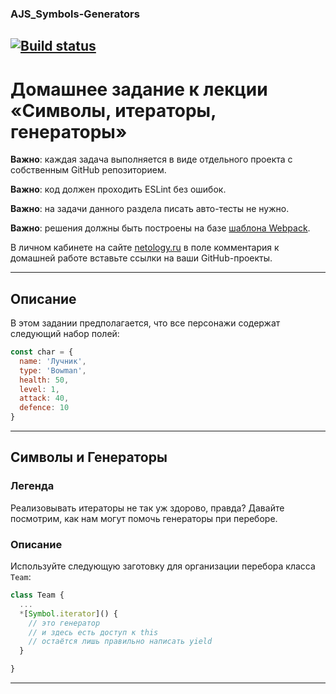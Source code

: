 ### AJS_Symbols-Generators

[![Build status](https://ci.appveyor.com/api/projects/status/pga33f1qj722uuyd?svg=true)](https://ci.appveyor.com/project/CoolPaK/ajs-symbols-generators)
---
# Домашнее задание к лекции «Символы, итераторы, генераторы»

**Важно**: каждая задача выполняется в виде отдельного проекта с собственным GitHub репозиторием.

**Важно**: код должен проходить ESLint без ошибок.

**Важно**: на задачи данного раздела писать авто-тесты не нужно.

**Важно**: решения должны быть построены на базе [шаблона Webpack](/ci-template).

В личном кабинете на сайте [netology.ru](http://netology.ru/) в поле комментария к домашней работе вставьте ссылки на ваши GitHub-проекты.

---

## Описание

В этом задании предполагается, что все персонажи содержат следующий набор полей:
```javascript
const char = {
  name: 'Лучник',
  type: 'Bowman',
  health: 50,
  level: 1,
  attack: 40,
  defence: 10
}
```
---
## Символы и Генераторы

### Легенда

Реализовывать итераторы не так уж здорово, правда? Давайте посмотрим, как нам могут помочь генераторы при переборе.

### Описание

Используйте следующую заготовку для организации перебора класса `Team`:
```javascript
class Team {
  ...
  *[Symbol.iterator]() {
    // это генератор
    // и здесь есть доступ к this
    // остаётся лишь правильно написать yield
  }

}
```
---